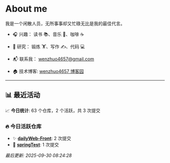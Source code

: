 # About me

我是一个闲散人员，无所事事却又忙碌无比是我的最佳代言。

- 🎧 兴趣： 读书 📚、音乐 🎵、咖啡 ☕  
- 🧪 研究： 锻炼 🏋️、写作 ✍️、代码 💻  

- 📬 联系我： wenzhuo4657@gmail.com  
- 🏠 技术博客:  [wenzhuo4657 博客园](https://www.cnblogs.com/wenzhuo4657)
---

## 📊 最近活动

📈 **今日统计**: 63 个仓库，2 个活跃，共 3 次提交

### 🔥 今日活跃仓库

- ✨ **[dailyWeb-Front](https://github.com/wenzhuo4657/dailyWeb-Front)**: 2 次提交
- 📝 **[springTest](https://github.com/wenzhuo4657/springTest)**: 1 次提交


*最后更新: 2025-09-30 08:24:28*
